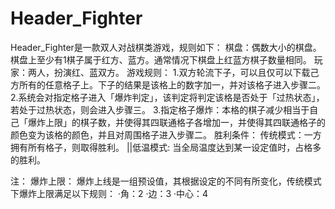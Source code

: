 # Header_Fighter
Header_Fighter是一款双人对战棋类游戏，规则如下：
棋盘：偶数大小的棋盘。棋盘上至少有1棋子属于红方、蓝方。通常情况下棋盘上红蓝方棋子数量相同。
玩家：两人，扮演红、蓝双方。
游戏规则：
1.双方轮流下子，可以且仅可以下载己方所有的任意格子上。下子的结果是该格上的数字加一，并对该格子进入步骤二。
2.系统会对指定格子进入「爆炸判定」，该判定将判定该格是否处于「过热状态」，若处于过热状态，则会进入步骤三。
3.指定格子爆炸：本格的棋子减少相当于自己「爆炸上限」的棋子数，并使得其四联通格子各增加一，并使得其四联通格子的颜色变为该格的颜色，并且对周围格子进入步骤二。
胜利条件：
传统模式：一方拥有所有格子，则取得胜利。
||低温模式: 当全局温度达到某一设定值时，占格多的胜利。

注：
  爆炸上限：
    爆炸上线是一组预设值，其根据设定的不同有所变化，传统模式下爆炸上限满足以下规则：
      ·角：2
      ·边：3
      ·中心：4
